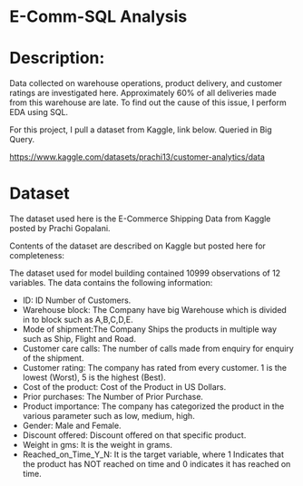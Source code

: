 # E-Comm-SQL Analysis

# Description:
Data collected on warehouse operations, product delivery, and customer ratings are investigated here. Approximately 60% of all deliveries made from this warehouse are late. To find out the cause of this issue, I perform EDA using SQL.

For this project, I pull a dataset from Kaggle, link below. Queried in Big Query. 

https://www.kaggle.com/datasets/prachi13/customer-analytics/data

# Dataset
The dataset used here is the E-Commerce Shipping Data from Kaggle posted by Prachi Gopalani.

Contents of the dataset are described on Kaggle but posted here for completeness:

The dataset used for model building contained 10999 observations of 12 variables. The data contains the following information:

- ID: ID Number of Customers.
- Warehouse block: The Company have big Warehouse which is divided in to block such as A,B,C,D,E.
- Mode of shipment:The Company Ships the products in multiple way such as Ship, Flight and Road.
- Customer care calls: The number of calls made from enquiry for enquiry of the shipment.
- Customer rating: The company has rated from every customer. 1 is the lowest (Worst), 5 is the highest (Best).
- Cost of the product: Cost of the Product in US Dollars.
- Prior purchases: The Number of Prior Purchase.
- Product importance: The company has categorized the product in the various parameter such as low, medium, high.
- Gender: Male and Female.
- Discount offered: Discount offered on that specific product.
- Weight in gms: It is the weight in grams.
- Reached_on_Time_Y_N: It is the target variable, where 1 Indicates that the product has NOT reached on time and 0 indicates it has reached on time.
